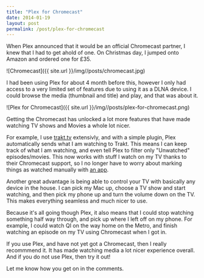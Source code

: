 ```yaml
---
title: "Plex for Chromecast"
date: 2014-01-19
layout: post
permalink: /post/plex-for-chromecast
---
```


When Plex announced that it would be an official Chromecast partner, I knew that I had to get ahold of one. On Christmas day, I jumped onto Amazon and ordered one for £35.

![Chromecast]({{ site.url }}/img//posts/chromecast.jpg)

I had been using Plex for about 4 month before this, however I only had access to a very limited set of features due to using it as a DLNA device. I could browse the media (thumbnail and title) and play, and that was about it.

![Plex for Chromecast]({{ site.url }}/img//posts/plex-for-chromecast.png)

Getting the Chromecast has unlocked a lot more features that have made watching TV shows and Movies a whole lot nicer.

For example, I use [trakt.tv](http://trakt.tv/user/Scottymeuk) extensivly, and with a simple plugin, Plex automatically sends what I am watching to Trakt. This means I can keep track of what I am watching, and even tell Plex to filter only "Unwatched" episodes/movies. This now works with stuff I watch on my TV thanks to their Chromecast support, so I no longer have to worry about marking things as watched manually with [an app](http://seriesgui.de/).

Another great advantage is being able to control your TV with basically any device in the house. I can pick my Mac up, choose a TV show and start watching, and then pick my phone up and turn the volume down on the TV. This makes everything seamless and much nicer to use.

Because it's all going though Plex, it also means that I could stop watching something half way through, and pick up where I left off on my phone. For example, I could watch QI on the way home on the Metro, and finish watching an episode on my TV using Chromecast when I got in.

If you use Plex, and have not yet got a Chromecast, then I really recommmend it. It has made watching media a lot nicer experience overall. And if you do not use Plex, then try it out!

Let me know how you get on in the comments.
